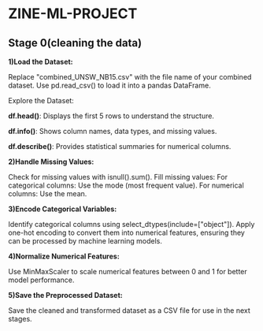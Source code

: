 # ZINE-ML-PROJECT

## Stage 0(cleaning the data)

**1)Load the Dataset:**

Replace "combined_UNSW_NB15.csv" with the file name of your combined dataset.
Use pd.read_csv() to load it into a pandas DataFrame.

Explore the Dataset:

**df.head()**: Displays the first 5 rows to understand the structure.

**df.info()**: Shows column names, data types, and missing values.

**df.describe()**: Provides statistical summaries for numerical columns.

**2)Handle Missing Values:**

Check for missing values with isnull().sum().
Fill missing values:
For categorical columns: Use the mode (most frequent value).
For numerical columns: Use the mean.

**3)Encode Categorical Variables:**

Identify categorical columns using select_dtypes(include=["object"]).
Apply one-hot encoding to convert them into numerical features, ensuring they can be processed by machine learning models.

**4)Normalize Numerical Features:**

Use MinMaxScaler to scale numerical features between 0 and 1 for better model performance.

**5)Save the Preprocessed Dataset:**

Save the cleaned and transformed dataset as a CSV file for use in the next stages.
